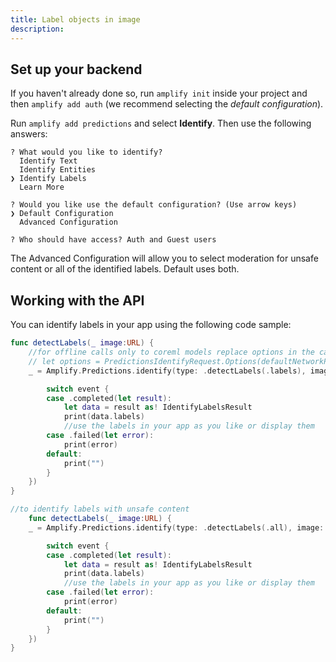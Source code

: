 ```yaml
---
title: Label objects in image
description: 
---
```


## Set up your backend

If you haven't already done so, run `amplify init` inside your project and then `amplify add auth` (we recommend selecting the *default configuration*).

Run `amplify add predictions` and select **Identify**. Then use the following answers:

```terminal
? What would you like to identify? 
  Identify Text
  Identify Entities
❯ Identify Labels
  Learn More 

? Would you like use the default configuration? (Use arrow keys)
❯ Default Configuration
  Advanced Configuration

? Who should have access? Auth and Guest users
```

The Advanced Configuration will allow you to select moderation for unsafe content or all of the identified labels. Default uses both.

## Working with the API

You can identify labels in your app using the following code sample:

```swift
func detectLabels(_ image:URL) {
	//for offline calls only to coreml models replace options in the call below with the below instantiation of it
	// let options = PredictionsIdentifyRequest.Options(defaultNetworkPolicy: .offline, pluginOptions: nil)
	_ = Amplify.Predictions.identify(type: .detectLabels(.labels), image: image, options: PredictionsIdentifyRequest.Options(), listener: { (event) in

		switch event {
		case .completed(let result):
			let data = result as! IdentifyLabelsResult
			print(data.labels)
			//use the labels in your app as you like or display them
		case .failed(let error):
			print(error)
		default:
			print("")
		}
	})
}

//to identify labels with unsafe content
	func detectLabels(_ image:URL) {
	_ = Amplify.Predictions.identify(type: .detectLabels(.all), image: image, options: PredictionsIdentifyRequest.Options(), listener: { (event) in

		switch event {
		case .completed(let result):
			let data = result as! IdentifyLabelsResult
			print(data.labels)
			//use the labels in your app as you like or display them
		case .failed(let error):
			print(error)
		default:
			print("")
		}
	})
}
```